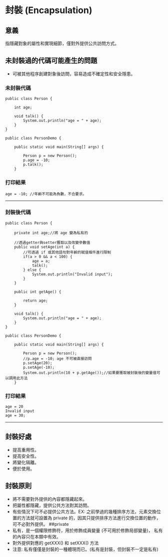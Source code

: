 # 封裝 (Encapsulation)

## 意義
指隱藏對象的屬性和實現細節，僅對外提供公共訪問方式。

## 未封裝過的代碼可能產生的問題
- 可被其他程序創建對象後訪問，容易造成不確定性和安全隱患。

### 未封裝代碼
```
public class Person {
	
	int age;
	
	void talk() {
		System.out.println("age = " + age);
	}
}

public class PersonDemo {
		
	public static void main(String[] args) {
		
		Person p = new Person();
		p.age = -10;
		p.talk();
	}
```
### 打印結果
```
age = -10; //年齡不可能為負數，不合要求。
```
---
### 封裝後代碼
```
public class Person {
	
	private int age;//將 age 變為私有的
	
	//透過getter與setter獲取以及改變參數值
	public void setAge(int a) {
	    //可透過 if 或其他語句對年齡的賦值條件進行限制
	    if(a > 0 && a < 100) {
	        age = a;
	        talk();
	    } else {
	        System.out.println("Invalid input");
	    }
	}
	
	public int getAge() {
	    
	    return age;
	}
	
	void talk() {
		System.out.println("age = " + age);
	}
}

public class PersonDemo {
		
	public static void main(String[] args) {
		
		Person p = new Person();
		//p.age = -10; age 不可被直接訪問
		p.setAge(20);
		p.setAge(-10);
		System.out.println(10 + p.getAge());//如果要獲取被封裝後的變量值可以調用此方法
	}
```
### 打印結果
```
age = 20
Invalid input
age = 30;
```
---

## 封裝好處
- 提高重用性。
- 提高安全性。
- 將變化隔離。
- 便於使用。

## 封裝原則
- 將不需要對外提供的內容都隱藏起來。
- 把屬性都隱藏，提供公共方法對其訪問。
- 有些情況下可不必提供公共方法。EX: 之前學過的幾種排序方法，元素交換位置的方法就可設置為 private 的，因其只提供排序方法進行交換位置的動作，可不必對外提供。
##private
- 私有，是一個權限修飾符，用於修飾成員變量 (不可用於修飾局部變量)， 私有的內容只在本類中有效。
- 對外提供對應的 getXXX() 和 setXXX() 方法
- 注意: 私有僅僅是封裝的一種體現而已。(私有是封裝，但封裝不一定是私有)
